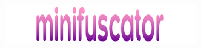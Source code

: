 <center><img width=1850 height=100 src="https://raw.githubusercontent.com/minisbett/minifuscator/master/.github/assets/logo.png" /></center>
